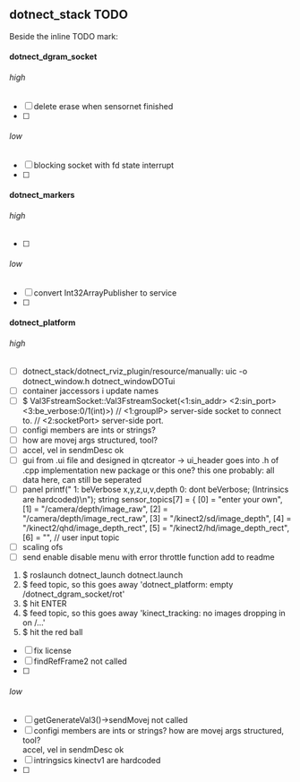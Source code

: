 ## dotnect_stack TODO
Beside the inline TODO mark:

#### dotnect_dgram_socket
###### high
- [ ] delete erase when sensornet finished
- [ ]
###### low
- [ ] blocking socket with fd state interrupt
- [ ]

#### dotnect_markers
###### high
- [ ]
###### low
- [ ] convert Int32ArrayPublisher to service
- [ ]

#### dotnect_platform
###### high
- [ ] dotnect_stack/dotnect_rviz_plugin/resource/manually: uic -o dotnect_window.h dotnect_windowDOTui
- [ ] container jaccessors i update names
- [ ] $ Val3FstreamSocket::Val3FstreamSocket(<1:sin_addr> <2:sin_port> <3:be_verbose:0/1(int)>)
//    <1:groupIP>    server-side socket to connect to.
//    <2:socketPort> server-side port.
- [ ] configi members are ints or strings?
- [ ] how are movej args structured, tool?
- [ ] accel, vel in sendmDesc ok
- [ ] gui from .ui file and designed in qtcreator -> ui_header goes into .h of .cpp implementation
new package or this one? this one probably: all data here, can still be seperated
- [ ] panel
 printf("<arg2>  1: beVerbose x,y,z,u,v,depth  0: dont beVerbose; (Intrinsics are hardcoded)\n");
 string sensor_topics[7] = {
   [0] = "enter your own",
   [1] = "/camera/depth/image_raw",
   [2] = "/camera/depth/image_rect_raw",
   [3] = "/kinect2/sd/image_depth",
   [4] = "/kinect2/qhd/image_depth_rect",
   [5] = "/kinect2/hd/image_depth_rect",
   [6] = "",                     // user input topic
- [ ] scaling ofs
- [ ] send enable disable menu with error throttle function
add to readme
1. $ roslaunch dotnect_launch dotnect.launch
2. $ feed topic, so this goes away 'dotnect_platform: empty /dotnect_dgram_socket/rot'
3. $ hit ENTER
4. $ feed topic, so this goes away 'kinect_tracking: no images dropping in on /...'
5. $ hit the red ball
- [ ] fix license
- [ ] findRefFrame2 not called
- [ ]
###### low
- [ ] getGenerateVal3()->sendMovej not called
- [ ] configi members are ints or strings?
how are movej args structured, tool?   
accel, vel in sendmDesc ok
- [ ] intringsics kinectv1 are hardcoded
- [ ]
